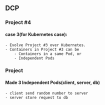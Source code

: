 ## DCP

### Project #4
#### **case 3(for Kubernetes case):**
	- Evolve Project #3 over Kubernetes.
	- Containers in Project #3 can be
		- Containers in a same Pod, or
		- Independent Pods

### Project
#### **Made 3 Independent Pods(client, server, db)**
	- client send random number to server
	- server store request to db